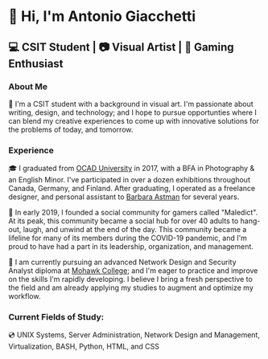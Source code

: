 # 👋 Hi, I'm Antonio Giacchetti 

## :computer: CSIT Student  |  :camera: Visual Artist  |  :space_invader: Gaming Enthusiast

### About Me

:rocket: I'm a CSIT student with a background in visual art. I'm passionate about writing, design, and technology; and I hope to pursue opportunties where I can blend my creative experiences to come up with innovative solutions for the problems of today, and tomorrow.

### Experience

🎓 I graduated from [OCAD University](https://www.ocadu.ca/) in 2017, with a BFA in Photography & an English Minor. I've participated in over a dozen exhibitions throughout Canada, Germany, and Finland. 
After graduating, I operated as a freelance designer, and personal assistant to [Barbara Astman](https://www.corkingallery.com/artists/49-barbara-astman/) for several years. 

:key: In early 2019, I founded a social community for gamers called "Maledict". At its peak, this community became a social hub for over 40 adults to hang-out, laugh, and unwind at the end of the day. 
This community became a lifeline for many of its members during the COVID-19 pandemic, and I'm proud to have had a part in its leadership, organization, and management. 

🔬 I am currently pursuing an advanced Network Design and Security Analyst diploma at [Mohawk College](https://www.mohawkcollege.ca/); and I'm eager to practice and improve on the skills I'm rapidly developing. 
I believe I bring a fresh perspective to the field and am already applying my studies to augment and optimize my workflow.

### Current Fields of Study:

:cd: UNIX Systems, Server Administration, Network Design and Management, Virtualization, BASH, Python, HTML, and CSS

